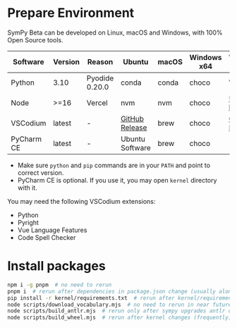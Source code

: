 # Prepare Environment
SymPy Beta can be developed on Linux, macOS and Windows, with 100% Open Source tools.

Software|Version|Reason|Ubuntu|macOS|Windows x64|Windows arm64
-|-|-|-|-|-|-
Python|3.10|Pyodide 0.20.0|conda|conda|choco|WSL
Node|>=16|Vercel|nvm|nvm|choco|[Unofficial build](https://unofficial-builds.nodejs.org/download/release/v17.5.0/)
VSCodium|latest|-|[GitHub Release](https://github.com/VSCodium/vscodium/releases)|brew|choco|[GitHub Release](https://github.com/VSCodium/vscodium/releases)
PyCharm CE|latest|-|Ubuntu Software|brew|choco|-

* Make sure `python` and `pip` commands are in your `PATH` and point to correct version.
* PyCharm CE is optional. If you use it, you may open `kernel` directory with it.

You may need the following VSCodium extensions:
- Python
- Pyright
- Vue Language Features
- Code Spell Checker

# Install packages
```sh
npm i -g pnpm  # no need to rerun
pnpm i  # rerun after dependencies in package.json change (usually along with minor version bumping)
pip install -r kernel/requirements.txt  # rerun after kernel/requirements.txt changes
node scripts/download_vocabulary.mjs  # no need to rerun in near future
node scripts/build_antlr.mjs  # rerun only after sympy upgrades antlr dependency
node scripts/build_wheel.mjs  # rerun after kernel changes (frequently)
```
